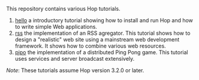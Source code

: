 This repository contains various Hop tutorials.

  1. [hello](https://github.com/manuel-serrano/hop-tutorials/tree/master/hello/)
 a introductory tutorial showing how to install and run Hop and how to write
 simple Web applications.
  2. [rss](https://github.com/manuel-serrano/hop-tutorials/tree/master/rss/)
 the implementation of an RSS agregator. This tutorial shows how to design
 a "realistic" web site using a mainstream web development framework. It shows
 how to combine various web resources.
  3. [pipo](https://github.com/manuel-serrano/hop-tutorials/tree/master/pipo/)
 the implementation of a distributed Ping Pong game. This tutorial uses 
 services and server broadcast extensively.


*Note*: These tutorials assume Hop version 3.2.0 or later.
